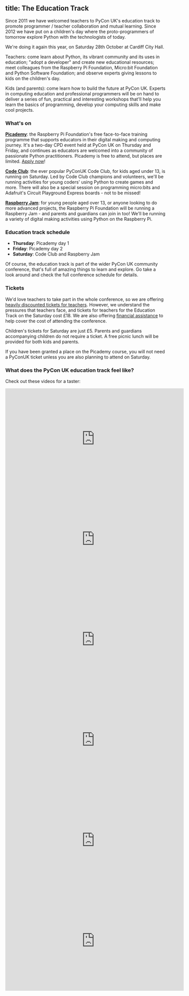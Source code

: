 title: The Education Track
---
Since 2011 we have welcomed teachers to PyCon UK's education track to promote
programmer / teacher collaboration and mutual learning. Since 2012 we have put
on a children's day where the proto-programmers of tomorrow explore Python with
the technologists of today.

We're doing it again this year, on Saturday 28th October at Cardiff City Hall.

Teachers: come learn about Python, its vibrant community and its uses in
education; "adopt a developer" and create new educational resources; meet
colleagues from the Raspberry Pi Foundation, Micro:bit Foundation and Python
Software Foundation; and observe experts giving lessons to kids on the
children's day.

Kids (and parents): come learn how to build the future at PyCon UK. Experts in
computing education and professional programmers will be on hand to deliver a
series of fun, practical and interesting workshops that'll help you learn the
basics of programming, develop your computing skills and make cool projects.

### What's on

**[Picademy](https://www.raspberrypi.org/training/picademy/)**: the Raspberry Pi Foundation's free face-to-face training programme that supports educators in
their digital making and computing journey. It's a two-day CPD event held at
PyCon UK on Thursday and Friday, and continues as educators are welcomed into a
community of passionate Python practitioners. Picademy is free to attend, but
places are limited. [Apply now](https://docs.google.com/forms/d/e/1FAIpQLSfSjics2BeFPfDToYsnhVxGNhMNHf4YFaDhuiqspwHHQ14QYA/viewform)!

**[Code Club](https://www.codeclub.org.uk/)**: the ever popular PyConUK Code
Club, for kids aged under 13, is running on Saturday. Led by Code Club champions
and volunteers, we'll be running activities for young coders' using Python to
create games and more. There will also be a special session on programming
micro:bits and Adafruit's Circuit Playground Express boards - not to be missed!

**[Raspberry Jam](https://www.raspberrypi.org/jam/)**: for young people aged
over 13, or anyone looking to do more advanced projects, the Raspberry Pi
Foundation will be running a Raspberry Jam - and parents and guardians can join
in too! We'll be running a variety of digital making activities using Python on
the Raspberry Pi.

### Education track schedule

- **Thursday**: Picademy day 1
- **Friday**: Picademy day 2
- **Saturday**: Code Club and Raspberry Jam

Of course, the education track is part of the wider PyCon UK community
conference, that's full of amazing things to learn and explore. Go take a look
around and check the full conference schedule for details.

### Tickets

We'd love teachers to take part in the whole conference, so we are offering
[heavily discounted tickets for teachers](http://2017.pyconuk.org/tickets/).
However, we understand the pressures that teachers face, and tickets for
teachers for the Education Track on the Saturday cost £18. We are also offering
[financial assistance](http://2017.pyconuk.org/financial-assistance/) to help
cover the cost of attending the conference.

Children's tickets for Saturday are just £5. Parents and guardians accompanying
children do not require a ticket. A free picnic lunch will be provided for both
kids and parents.

If you have been granted a place on the Picademy course, you will not need a
PyConUK ticket unless you are also planning to attend on Saturday.

### What does the PyCon UK education track feel like?

Check out these videos for a taster:

<iframe width="560" height="315" src="https://www.youtube.com/embed/RI7u9VtmdO8" frameborder="0" allowfullscreen></iframe>
<iframe width="560" height="315" src="https://www.youtube.com/embed/u4IMlpmjbYg" frameborder="0" allowfullscreen></iframe>
<iframe width="560" height="315" src="https://www.youtube.com/embed/DYbKDye9jJc" frameborder="0" allowfullscreen></iframe>
<iframe width="560" height="315" src="https://www.youtube.com/embed/b4N_2VjflZk" frameborder="0" allowfullscreen></iframe>
<iframe width="560" height="315" src="https://www.youtube.com/embed/FIwVyb9MY5U" frameborder="0" allowfullscreen></iframe>
<iframe width="560" height="315" src="https://www.youtube.com/embed/kxD2XbTDyjk" frameborder="0" allowfullscreen></iframe>

